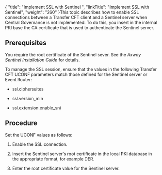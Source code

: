 {
    "title": "Implement SSL with Sentinel ",
    "linkTitle": "Implement SSL with Sentinel",
    "weight": "260"
}This topic describes how to enable SSL connections between a Transfer CFT client and a Sentinel server when Central Governance is not implemented. To do this, you insert in the internal PKI base the CA certificate that is used to authenticate the Sentinel server.

## Prerequisites

You require the root certificate of the Sentinel sever. See the *Axway Sentinel Installation Guide* for details.

To manage the SSL session, ensure that the values in the following Transfer CFT UCONF parameters match those defined for the Sentinel server or Event Router:

-   ssl.ciphersuites
-   ssl.version\_min
-   ssl.extension.enable\_sni

## Procedure

Set the UCONF values as follows:

1.  Enable the SSL connection.
2.  Insert the Sentinel server's root certificate in the local PKI database in the appropriate format, for example DER.
3.  Enter the root certificate value for the Sentinel server.
